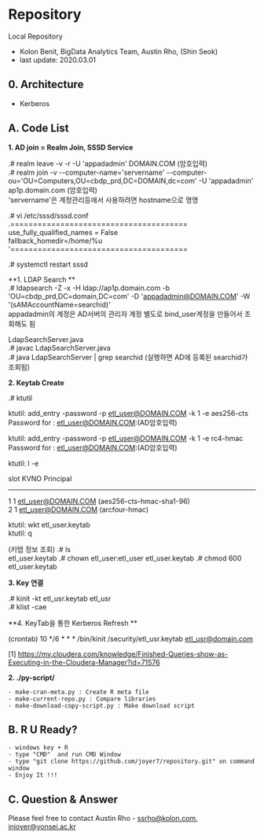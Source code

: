 
# Repository 
Local Repository 
- Kolon Benit, BigData Analytics Team, Austin Rho, (Shin Seok)
- last update: 2020.03.01 

## 0. Architecture
- Kerberos



## A. Code List

**1. AD join = Realm Join, SSSD Service**

.# realm leave -v -r -U 'appadadmin' DOMAIN.COM     (암호입력)  
.# realm join -v --computer-name='servername' --computer-ou='OU=Computers,OU=cbdp_prd,DC=DOMAIN,dc=com' -U 'appadadmin' ap1p.domain.com  (암호입력)  
'servername'은 계정관리등에서 사용하려면 hostname으로 명명

.# vi /etc/sssd/sssd.conf  
.=======================================  
use_fully_qualified_names = False  
fallback_homedir=/home/%u  
'=======================================  

.# systemctl restart sssd  

**1. LDAP Search **  
.# ldapsearch -Z -x -H ldap://ap1p.domain.com -b 'OU=cbdp_prd,DC=domain,DC=com' -D 'appadadmin@DOMAIN.COM' -W '(sAMAccountName=searchid)'  
appadadmin의 계정은 AD서버의 관리자 계정 별도로 bind_user계정을 만들어서 조회해도 됨  

LdapSearchServer.java  
.# javac LdapSearchServer.java  
.# java LdapSearchServer | grep searchid  (실행하면 AD에 등록된 searchid가 조회됨) 
 

**2. Keytab Create**  

.# ktutil  
  
ktutil: add_entry -password -p etl_user@DOMAIN.COM -k 1 -e aes256-cts  
Password for : etl_user@DOMAIN.COM:(AD암호입력)  
  
ktutil: add_entry -password -p etl_user@DOMAIN.COM -k 1 -e rc4-hmac  
Password for : etl_user@DOMAIN.COM:(AD암호입력)  
  
ktutil: l -e  

slot KVNO Principal  
---  ---  --------------------  
1     1    etl_user@DOMAIN.COM (aes256-cts-hmac-sha1-96)  
2     1    etl_user@DOMAIN.COM (arcfour-hmac)  

ktutil: wkt etl_user.keytab  
ktutil: q  

(키탭 정보 조회)
.# ls  
etl_user.keytab 
.# chown etl_user:etl_user etl_user.keytab 
.# chmod 600 etl_user.keytab  


**3. Key 연결**  

.# kinit -kt etl_usr.keytab etl_usr  
.# klist -cae  


**4. KeyTab을 통한 Kerberos Refresh **  
 
(crontab)  10 */6 * * * /bin/kinit /security/etl_usr.keytab etl_usr@domain.com




[1] https://my.cloudera.com/knowledge/Finished-Queries-show-as-Executing-in-the-Cloudera-Manager?id=71576  

  
  


**2. ./py-script/**

    - make-cran-meta.py : Create R meta file 
    - make-current-repo.py : Compare libraries
	- make-download-copy-script.py : Make download script



## B. R U Ready?
    - windows key + R
    - type "CMD"  and run CMD Window
    - type "git clone https://github.com/joyer7/repository.git" on command window
    - Enjoy It !!!
    

## C. Question & Answer
Please feel free to contact Austin Rho 
    - ssrho@kolon.com, injoyer@yonsei.ac.kr


